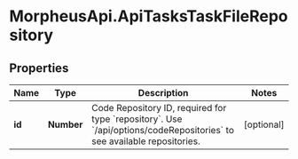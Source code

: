 # MorpheusApi.ApiTasksTaskFileRepository

## Properties

Name | Type | Description | Notes
------------ | ------------- | ------------- | -------------
**id** | **Number** | Code Repository ID, required for type &#x60;repository&#x60;. Use &#x60;/api/options/codeRepositories&#x60; to see available repositories. | [optional] 


